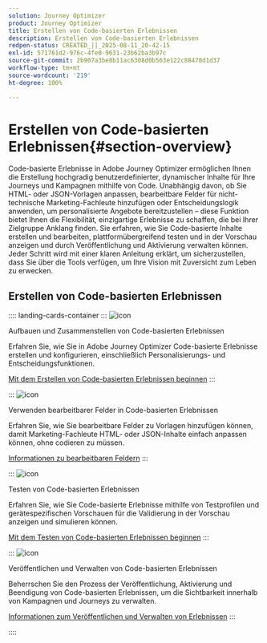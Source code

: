 ```yaml
---
solution: Journey Optimizer
product: Journey Optimizer
title: Erstellen von Code-basierten Erlebnissen
description: Erstellen von Code-basierten Erlebnissen
redpen-status: CREATED_||_2025-08-11_20-42-15
exl-id: 571761d2-976c-4fe0-9631-23b62ba3b97c
source-git-commit: 2b907a3be8b11ac6308d0b563e122c88478d1d37
workflow-type: tm+mt
source-wordcount: '219'
ht-degree: 100%

---
```


# Erstellen von Code-basierten Erlebnissen{#section-overview}

Code-basierte Erlebnisse in Adobe Journey Optimizer ermöglichen Ihnen die Erstellung hochgradig benutzerdefinierter, dynamischer Inhalte für Ihre Journeys und Kampagnen mithilfe von Code. Unabhängig davon, ob Sie HTML- oder JSON-Vorlagen anpassen, bearbeitbare Felder für nicht-technische Marketing-Fachleute hinzufügen oder Entscheidungslogik anwenden, um personalisierte Angebote bereitzustellen – diese Funktion bietet Ihnen die Flexibilität, einzigartige Erlebnisse zu schaffen, die bei Ihrer Zielgruppe Anklang finden. Sie erfahren, wie Sie Code-basierte Inhalte erstellen und bearbeiten, plattformübergreifend testen und in der Vorschau anzeigen und durch Veröffentlichung und Aktivierung verwalten können. Jeder Schritt wird mit einer klaren Anleitung erklärt, um sicherzustellen, dass Sie über die Tools verfügen, um Ihre Vision mit Zuversicht zum Leben zu erwecken.

## Erstellen von Code-basierten Erlebnissen

:::: landing-cards-container
:::
![icon](https://cdn.experienceleague.adobe.com/icons/code-branch.svg)

Aufbauen und Zusammenstellen von Code-basierten Erlebnissen

Erfahren Sie, wie Sie in Adobe Journey Optimizer Code-basierte Erlebnisse erstellen und konfigurieren, einschließlich Personalisierungs- und Entscheidungsfunktionen.

[Mit dem Erstellen von Code-basierten Erlebnissen beginnen](../using/code-based/create-code-based.md)
:::

:::
![icon](https://cdn.experienceleague.adobe.com/icons/list-check.svg)

Verwenden bearbeitbarer Felder in Code-basierten Erlebnissen

Erfahren Sie, wie Sie bearbeitbare Felder zu Vorlagen hinzufügen können, damit Marketing-Fachleute HTML- oder JSON-Inhalte einfach anpassen können, ohne codieren zu müssen.

[Informationen zu bearbeitbaren Feldern](../using/code-based/code-based-form-fields.md)
:::

:::
![icon](https://cdn.experienceleague.adobe.com/icons/gear.svg)

Testen von Code-basierten Erlebnissen

Erfahren Sie, wie Sie Code-basierte Erlebnisse mithilfe von Testprofilen und gerätespezifischen Vorschauen für die Validierung in der Vorschau anzeigen und simulieren können.

[Mit dem Testen von Code-basierten Erlebnissen beginnen](../using/code-based/test-code-based.md)
:::

:::
![icon](https://cdn.experienceleague.adobe.com/icons/circle-play.svg)

Veröffentlichen und Verwalten von Code-basierten Erlebnissen

Beherrschen Sie den Prozess der Veröffentlichung, Aktivierung und Beendigung von Code-basierten Erlebnissen, um die Sichtbarkeit innerhalb von Kampagnen und Journeys zu verwalten.

[Informationen zum Veröffentlichen und Verwalten von Erlebnissen](../using/code-based/publish-code-based.md)
:::

::::
